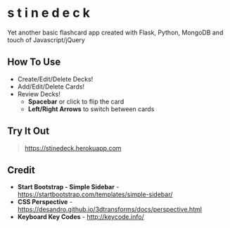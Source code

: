 # s t i n e d e c k

Yet another basic flashcard app created with Flask, Python, MongoDB and touch of Javascript/jQuery

## How To Use 

- Create/Edit/Delete Decks!  
- Add/Edit/Delete Cards!   
- Review Decks!  
  * **Spacebar** or click to flip the card
  * **Left/Right Arrows** to switch between cards

## Try It Out
> https://stinedeck.herokuapp.com

## Credit

* **Start Bootstrap - Simple Sidebar** - https://startbootstrap.com/templates/simple-sidebar/
* **CSS Perspective** - https://desandro.github.io/3dtransforms/docs/perspective.html
* **Keyboard Key Codes** - http://keycode.info/